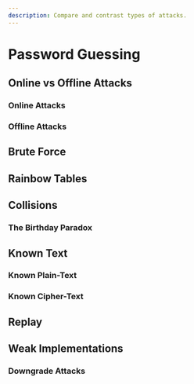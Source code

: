 ```yaml
---
description: Compare and contrast types of attacks.
---
```


# Password Guessing

## Online vs Offline Attacks 

### Online Attacks

### Offline Attacks

## Brute Force

## Rainbow Tables

## Collisions

### The Birthday Paradox

## Known Text

### Known Plain-Text

### Known Cipher-Text

## Replay

## Weak Implementations

### Downgrade Attacks

